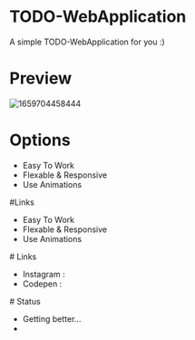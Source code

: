 # TODO-WebApplication
A simple TODO-WebApplication for you :) 
# Preview
![1659704458444](https://user-images.githubusercontent.com/109369686/183082782-25a528cb-6db7-4379-9743-471e9aebc075.png)
# Options
<ul>
<li>Easy To Work</li>
<li>Flexable & Responsive</li>
<li>Use Animations</li>
</ul>
#Links
<ul>
<li>Easy To Work</li>
<li>Flexable & Responsive</li>
<li>Use Animations</li>
</ul>
# Links 
<ul>
<li>Instagram : <a href="https://www.instagram.com/sir.shahsavar/"></a></li>
<li>Codepen :   <a href="https://codepen.io/SirShahsavar"></a></li>
</ul>
# Status
<ul>
<li>Getting better...<li>
</ul>
